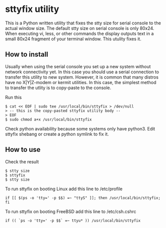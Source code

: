# sttyfix utility

This is a Python written utility that fixes the stty size for serial console to
the actual window size. The default stty size on serial console is only 80x24.
When executing vi, less, or other commands the display outputs text in a small
80x24 fragment of your terminal window. This utulity fixes it.

## How to install

Usually when using the serial console you set up a new system without network
connectivity yet.  In this case you should use a serial connection to transfer
this utility to new system.  However, it is common that many distros have no
X|Y|Z-modem or kermit utilities. In this case, the simplest method to transfer
the utlity is to copy-paste to the console.

Run this

	$ cat << EOF | sudo tee /usr/local/bin/sttyfix > /dev/null
	> -- this is the copy-pasted sttyfix utility body --
	> EOF
	$ sudo chmod a+x /usr/local/bin/sttyfix

Check python availability because some systems only have python3. Edit sttyfix
shebang or create a python symlink to fix it.

## How to use

Check the result

	$ stty size
	$ sttyfix
	$ stty size

To run sttyfix on booting Linux add this line to /etc/profile

	if [[ $(ps -o 'tty=' -p $$) =~ "ttyS" ]]; then /usr/local/bin/sttyfix; fi

To run sttyfix on booting FreeBSD add this line to /etc/csh.cshrc

	if (( `ps -o 'tty=' -p $$` =~ ttyu* )) /usr/local/bin/sttyfix
